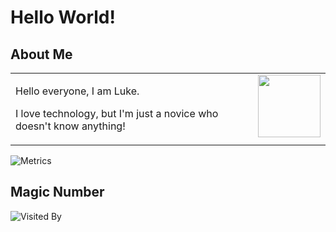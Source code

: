 # Hello World!


<table>


## About Me
<td>
<img align="right" width="100" src="https://i.ibb.co/0MXqJMm/DFB0-F916-C1-DA-48-FF-B9-DD-F5-A6-F0-E87-EF5.gif" />

Hello everyone, I am Luke.

I love technology, but I'm just a novice who doesn't know anything!

</table>

![Metrics](https://metrics.lecoq.io/Luke2084?template=classic&base=header%2C%20activity%2C%20community%2C%20repositories%2C%20metadata&base.indepth=false&base.hireable=false&base.skip=false&config.timezone=Asia%2FShanghai&config.octicon=true)
  
## Magic Number

![Visited By](/get/luke2084?theme=asoul)
